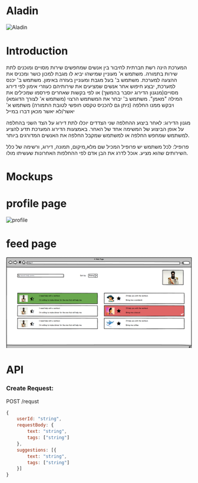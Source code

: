 # Aladin

![Aladin](http://msc.wcdn.co.il/w/w-218/1188275-41.jpg)

# Introduction

המערכת הינה רשת חברתית לחיבור בין אנשים שמחפשים שירות מסויים ומוכנים לתת שירות בתמורה.
משתמש א' מעוניין שמישהו יביא לו מגבת למכון כושר ומכניס את ההצעה למערכת.
משתמש ב' בעל מגבת ומעוניין בעזרה באימון.
משתמש ב' יכנס למערכת, יבצע חיפוש אחר אנשים שמציעים את שירותיהם כעוזרי אימון לפי דירוג מסויים(מנגנון הדירוג יוסבר בהמשך) או לפי בקשות שאחרים פירסמו שמכילים את המילה "מאמן".
משתמש ב' יבחר את המשתמש הרצוי (משתמש א' לצורך הדוגמא) ויבקש ממנו החלפה (ניתן גם להכניס טקסט חופשי לטובת התמורה)
משתמש א' יאשר/לא יאשר
מכאן דברו במייל


מגנון הדירוג:
לאחר ביצוע ההחלפה שני הצדדים יוכלו לתת דירוג על הצד השני בהחלפה על אופן הביצוע של המשימה אחד של האחר.
באמצעות הדירוג המערכת תדע להציע למשתמש שמחפש החלפה או למשתמש שמקבל החלפה את האנשים המדורגים ביותר.

פרופיל:
לכל משתמש יש פרופיל המכיל שם מלא,מיקום, תמונה, דירוג, ורשימה של כלל השירותים שהוא מציע.
אוכל לדרג את הבן אדם לפי ההחלפות האחרונות שעשיתו מולו.
# Mockups

# profile page
![profile](http://link)

# feed page
![feed](https://github.com/Meir017/Aladin/blob/master/docs/AladinPage.PNG)

# API

### Create Request:

POST /requst
````js
{
    userId: "string",
    requestBody: {
        text: "string",
        tags: ["string"]
    },
    suggestions: [{
        text: "string",
        tags: ["string"]
    }]
}
````